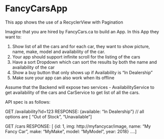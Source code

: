 # FancyCarsApp
This app shows the use of a RecyclerView with Pagination


Imagine that you are hired by FancyCars.ca to build an App. In this App they want to:

1.	Show list of all the cars and for each car, they want to show picture, name, make, model and availability of the car. 
2.	Your app should support infinite scroll for the listing of the cars
3.	Have a sort Dropdown which can sort the results by both the name and availability of the car
4.	Show a buy button that only shows up if Availability is “In Dealership”
5.	Make sure your app can also work when its offline

Assume that the Backend will expose two services - AvailabilityService to get availability of the cars and CarService to get list of all the cars. 

API spec is as follows: 

GET /availability?id=123 
RESPONSE: {available: “In Dealership”}  // all  options are [ “Out of Stock”, “Unavailable”]

GET /cars
RESPONSE:  [ {id: 1, img: http://myfancycar/image, name: “My Fancy Car”, make: “MyMake”, model: “MyModel”, year: 2018} ….]

